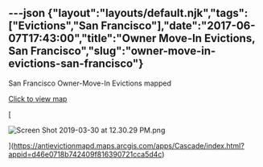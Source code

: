 ---json
{"layout":"layouts/default.njk","tags":["Evictions","San Francisco"],"date":"2017-06-07T17:43:00","title":"Owner Move-In Evictions, San Francisco","slug":"owner-move-in-evictions-san-francisco"}
---

San Francisco Owner-Move-In Evictions mapped

[Click to view map](https://antievictionmapd.maps.arcgis.com/apps/Cascade/index.html?appid=d46e0718b742409f816390721cca5d4c)

[

![Screen Shot 2019-03-30 at 12.30.29 PM.png](https://images.squarespace-cdn.com/content/v1/52b7d7a6e4b0b3e376ac8ea2/1553974252528-865TVCH6FT5HK2V5VCOB/ke17ZwdGBToddI8pDm48kGH7RqWEv1HeNFoAfI6dZt1Zw-zPPgdn4jUwVcJE1ZvWQUxwkmyExglNqGp0IvTJZamWLI2zvYWH8K3-s_4yszcp2ryTI0HqTOaaUohrI8PItkjv8UWXC35sKZ7FelAN5rzkyGoUOV10l6I44T1_veE/Screen+Shot+2019-03-30+at+12.30.29+PM.png)

](https://antievictionmapd.maps.arcgis.com/apps/Cascade/index.html?appid=d46e0718b742409f816390721cca5d4c)